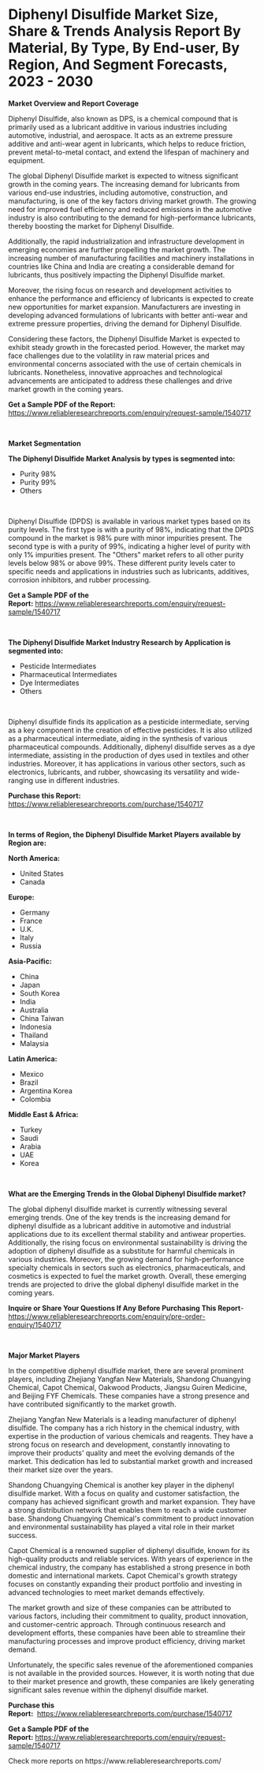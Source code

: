 <p><h1>Diphenyl Disulfide Market Size, Share & Trends Analysis Report By Material, By Type, By End-user, By Region, And Segment Forecasts, 2023 - 2030</h1></p><p><strong>Market Overview and Report Coverage</strong></p>
<p><p>Diphenyl Disulfide, also known as DPS, is a chemical compound that is primarily used as a lubricant additive in various industries including automotive, industrial, and aerospace. It acts as an extreme pressure additive and anti-wear agent in lubricants, which helps to reduce friction, prevent metal-to-metal contact, and extend the lifespan of machinery and equipment.</p><p>The global Diphenyl Disulfide market is expected to witness significant growth in the coming years. The increasing demand for lubricants from various end-use industries, including automotive, construction, and manufacturing, is one of the key factors driving market growth. The growing need for improved fuel efficiency and reduced emissions in the automotive industry is also contributing to the demand for high-performance lubricants, thereby boosting the market for Diphenyl Disulfide.</p><p>Additionally, the rapid industrialization and infrastructure development in emerging economies are further propelling the market growth. The increasing number of manufacturing facilities and machinery installations in countries like China and India are creating a considerable demand for lubricants, thus positively impacting the Diphenyl Disulfide market.</p><p>Moreover, the rising focus on research and development activities to enhance the performance and efficiency of lubricants is expected to create new opportunities for market expansion. Manufacturers are investing in developing advanced formulations of lubricants with better anti-wear and extreme pressure properties, driving the demand for Diphenyl Disulfide.</p><p>Considering these factors, the Diphenyl Disulfide Market is expected to exhibit steady growth in the forecasted period. However, the market may face challenges due to the volatility in raw material prices and environmental concerns associated with the use of certain chemicals in lubricants. Nonetheless, innovative approaches and technological advancements are anticipated to address these challenges and drive market growth in the coming years.</p></p>
<p><strong>Get a Sample PDF of the Report:</strong> <a href="https://www.reliableresearchreports.com/enquiry/request-sample/1540717">https://www.reliableresearchreports.com/enquiry/request-sample/1540717</a></p>
<p>&nbsp;</p>
<p><strong>Market Segmentation</strong></p>
<p><strong>The Diphenyl Disulfide Market Analysis by types is segmented into:</strong></p>
<p><ul><li>Purity 98%</li><li>Purity 99%</li><li>Others</li></ul></p>
<p>&nbsp;</p>
<p><p>Diphenyl Disulfide (DPDS) is available in various market types based on its purity levels. The first type is with a purity of 98%, indicating that the DPDS compound in the market is 98% pure with minor impurities present. The second type is with a purity of 99%, indicating a higher level of purity with only 1% impurities present. The "Others" market refers to all other purity levels below 98% or above 99%. These different purity levels cater to specific needs and applications in industries such as lubricants, additives, corrosion inhibitors, and rubber processing.</p></p>
<p><strong>Get a Sample PDF of the Report:</strong>&nbsp;<a href="https://www.reliableresearchreports.com/enquiry/request-sample/1540717">https://www.reliableresearchreports.com/enquiry/request-sample/1540717</a></p>
<p>&nbsp;</p>
<p><strong>The Diphenyl Disulfide Market Industry Research by Application is segmented into:</strong></p>
<p><ul><li>Pesticide Intermediates</li><li>Pharmaceutical Intermediates</li><li>Dye Intermediates</li><li>Others</li></ul></p>
<p>&nbsp;</p>
<p><p>Diphenyl disulfide finds its application as a pesticide intermediate, serving as a key component in the creation of effective pesticides. It is also utilized as a pharmaceutical intermediate, aiding in the synthesis of various pharmaceutical compounds. Additionally, diphenyl disulfide serves as a dye intermediate, assisting in the production of dyes used in textiles and other industries. Moreover, it has applications in various other sectors, such as electronics, lubricants, and rubber, showcasing its versatility and wide-ranging use in different industries.</p></p>
<p><strong>Purchase this Report:</strong>&nbsp; <a href="https://www.reliableresearchreports.com/purchase/1540717">https://www.reliableresearchreports.com/purchase/1540717</a></p>
<p>&nbsp;</p>
<p><strong>In terms of Region, the Diphenyl Disulfide Market Players available by Region are:</strong></p>
<p>
    <p> <strong> North America: </strong>
        <ul>
            <li>United States</li>
            <li>Canada</li>
        </ul>
        </p> 
    <p> <strong> Europe: </strong>
        <ul>
            <li>Germany</li>
            <li>France</li>
            <li>U.K.</li>
            <li>Italy</li>
            <li>Russia</li>
        </ul>
        </p> 
    <p> <strong> Asia-Pacific: </strong>
        <ul>
            <li>China</li>
            <li>Japan</li>
            <li>South Korea</li>
            <li>India</li>
            <li>Australia</li>
            <li>China Taiwan</li>
            <li>Indonesia</li>
            <li>Thailand</li>
            <li>Malaysia</li>
        </ul>
        </p> 
    <p> <strong> Latin America: </strong>
        <ul>
            <li>Mexico</li>
            <li>Brazil</li>
            <li>Argentina Korea</li>
            <li>Colombia</li>
        </ul>
        </p> 
    <p> <strong> Middle East & Africa: </strong>
        <ul>
            <li>Turkey</li>
            <li>Saudi</li>
            <li>Arabia</li>
            <li>UAE</li>
            <li>Korea</li>
        </ul>
    </p>
    </p>
<p>&nbsp;</p>
<p><strong>What are the Emerging Trends in the Global Diphenyl Disulfide market?</strong></p>
<p><p>The global diphenyl disulfide market is currently witnessing several emerging trends. One of the key trends is the increasing demand for diphenyl disulfide as a lubricant additive in automotive and industrial applications due to its excellent thermal stability and antiwear properties. Additionally, the rising focus on environmental sustainability is driving the adoption of diphenyl disulfide as a substitute for harmful chemicals in various industries. Moreover, the growing demand for high-performance specialty chemicals in sectors such as electronics, pharmaceuticals, and cosmetics is expected to fuel the market growth. Overall, these emerging trends are projected to drive the global diphenyl disulfide market in the coming years.</p></p>
<p><strong>Inquire or Share Your Questions If Any Before Purchasing This Report</strong>- <a href="https://www.reliableresearchreports.com/enquiry/pre-order-enquiry/1540717">https://www.reliableresearchreports.com/enquiry/pre-order-enquiry/1540717</a></p>
<p>&nbsp;</p>
<p><strong>Major Market Players</strong></p>
<p><p>In the competitive diphenyl disulfide market, there are several prominent players, including Zhejiang Yangfan New Materials, Shandong Chuangying Chemical, Capot Chemical, Oakwood Products, Jiangsu Guiren Medicine, and Beijing FYF Chemicals. These companies have a strong presence and have contributed significantly to the market growth.</p><p>Zhejiang Yangfan New Materials is a leading manufacturer of diphenyl disulfide. The company has a rich history in the chemical industry, with expertise in the production of various chemicals and reagents. They have a strong focus on research and development, constantly innovating to improve their products' quality and meet the evolving demands of the market. This dedication has led to substantial market growth and increased their market size over the years.</p><p>Shandong Chuangying Chemical is another key player in the diphenyl disulfide market. With a focus on quality and customer satisfaction, the company has achieved significant growth and market expansion. They have a strong distribution network that enables them to reach a wide customer base. Shandong Chuangying Chemical's commitment to product innovation and environmental sustainability has played a vital role in their market success.</p><p>Capot Chemical is a renowned supplier of diphenyl disulfide, known for its high-quality products and reliable services. With years of experience in the chemical industry, the company has established a strong presence in both domestic and international markets. Capot Chemical's growth strategy focuses on constantly expanding their product portfolio and investing in advanced technologies to meet market demands effectively.</p><p>The market growth and size of these companies can be attributed to various factors, including their commitment to quality, product innovation, and customer-centric approach. Through continuous research and development efforts, these companies have been able to streamline their manufacturing processes and improve product efficiency, driving market demand.</p><p>Unfortunately, the specific sales revenue of the aforementioned companies is not available in the provided sources. However, it is worth noting that due to their market presence and growth, these companies are likely generating significant sales revenue within the diphenyl disulfide market.</p></p>
<p><strong>Purchase this Report:</strong>&nbsp;&nbsp;<a href="https://www.reliableresearchreports.com/purchase/1540717">https://www.reliableresearchreports.com/purchase/1540717</a></p>
<p></p>
<p><strong>Get a Sample PDF of the Report:</strong>&nbsp;<a href="https://www.reliableresearchreports.com/enquiry/request-sample/1540717">https://www.reliableresearchreports.com/enquiry/request-sample/1540717</a></p>
<p>Check more reports on https://www.reliableresearchreports.com/</p>